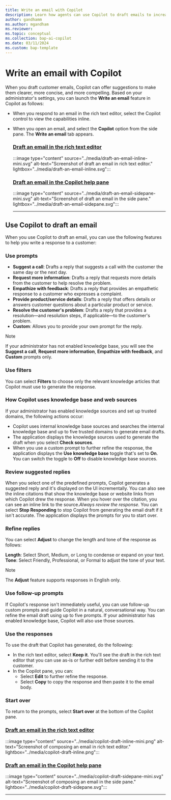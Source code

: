 ```yaml
---
title: Write an email with Copilot
description: Learn how agents can use Copilot to draft emails to increase productivity.
author: gandhamm
ms.author: mgandham
ms.reviewer: 
ms.topic: conceptual
ms.collection: bap-ai-copilot
ms.date: 03/11/2024
ms.custom: bap-template 
---
```


# Write an email with Copilot

When you draft customer emails, Copilot can offer suggestions to make them clearer, more concise, and more compelling. Based on your administrator's settings, you can launch the **Write an email** feature in Copilot as follows:

- When you respond to an email in the rich text editor, select the Copilot control to view the capabilities inline.
- When you open an email, and select the **Copilot** option from the side pane. The **Write an email** tab appears.

  ### [Draft an email in the rich text editor](#tab/richtexteditor)

    :::image type="content" source="../media/draft-an-email-inline-mini.svg" alt-text="Screenshot of draft an email in rich text editor." lightbox="../media/draft-an-email-inline.svg":::


  ### [Draft an email in the Copilot help pane](#tab/copilothelppane)

    :::image type="content" source="../media/draft-an-email-sidepane-mini.svg" alt-text="Screenshot of draft an email in the side pane." lightbox="../media/draft-an-email-sidepane.svg":::

   ---

## Use Copilot to draft an email

When you use Copilot to draft an email, you can use the following features to help you write a response to a customer:

### Use prompts

- **Suggest a call**: Drafts a reply that suggests a call with the customer the same day or the next day.
- **Request more information**: Drafts a reply that requests more details from the customer to help resolve the problem.
- **Empathize with feedback**: Drafts a reply that provides an empathetic response to a customer who expresses a complaint.
- **Provide product/service details**: Drafts a reply that offers details or answers customer questions about a particular product or service.
- **Resolve the customer's problem**: Drafts a reply that provides a resolution&mdash;and resolution steps, if applicable&mdash;to the customer's problem.
- **Custom**: Allows you to provide your own prompt for the reply.

> [!NOTE]
> If your administrator has not enabled knowledge base, you will see the **Suggest a call**, **Request more information**, **Empathize with feedback**, and **Custom** prompts only.

### Use filters

You can select **Filters** to choose only the relevant knowledge articles that Copilot must use to generate the response.

### How Copilot uses knowledge base and web sources

If your administrator has enabled knowledge sources and set up trusted domains, the following actions occur:
-  Copilot uses internal knowledge base sources and searches the internal knowledge base and up to five trusted domains to generate email drafts. 
- The application displays the knowledge sources used to generate the draft when you select **Check sources**.
- When you use a custom prompt to further refine the response, the application displays the **Use knowledge base** toggle that's set to **On**. You can switch the toggle to **Off** to disable knowledge base sources.

### Review suggested replies

When you select one of the predefined prompts, Copilot generates a suggested reply and it's displayed on the UI incrementally. You can also see the inline citations that show the knowledge base or website links from which Copilot drew the response. When you hover over the citation, you can see an inline link to the source.*Always review the response.* You can select **Stop Responding** to stop Copilot from generating the email draft if it isn't accurate. The application displays the prompts for you to start over. 

### Refine replies

You can select **Adjust** to change the length and tone of the response as follows:

**Length**: Select Short, Medium, or Long to condense or expand on your text. <br>
**Tone**: Select Friendly, Professional, or Formal to adjust the tone of your text.

> [!NOTE]
> The **Adjust** feature supports responses in English only.

### Use follow-up prompts

If Copilot's response isn't immediately useful, you can use follow-up custom prompts and guide Copilot in a natural, conversational way. You can refine the email draft using up to five prompts. If your administrator has enabled knowledge base, Copilot will also use those sources.

### Use the responses

To use the draft that Copilot has generated, do the following:
- In the rich text editor, select **Keep it**. You'll see the draft in the rich text editor that you can use as-is or further edit before sending it to the customer.
- In the Copilot pane, you can:
    - Select **Edit** to further refine the response.
    - Select **Copy** to copy the response and then paste it to the email body.

### Start over

To return to the prompts, select **Start over** at the bottom of the Copilot pane.


### [Draft an email in the rich text editor](#tab/richtexteditor)

   :::image type="content" source="../media/copilot-draft-inline-mini.png" alt-text="Screenshot of composing an email in rich text editor." lightbox="../media/copilot-draft-inline.png"::: 


### [Draft an email in the Copilot help pane](#tab/copilothelppane)

   :::image type="content" source="../media/copilot-draft-sidepane-mini.svg" alt-text="Screenshot of composing an email in the side pane." lightbox="../media/copilot-draft-sidepane.svg"::: 

  
  ---
